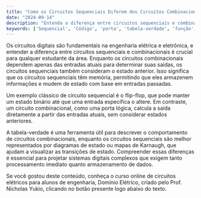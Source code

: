 ```yaml
---
title: "Como os Circuitos Sequenciais Diferem dos Circuitos Combinacionais?"
date: "2024-09-14"
description: "Entenda a diferença entre circuitos sequenciais e combinacionais no contexto dos circuitos digitais."
keywords: ['Sequencial', 'Código', 'porta', 'tabela-verdade', 'função', 'Mapa']
---
```


Os circuitos digitais são fundamentais na engenharia elétrica e eletrônica, e entender a diferença entre circuitos sequenciais e combinacionais é crucial para qualquer estudante da área. Enquanto os circuitos combinacionais dependem apenas das entradas atuais para determinar suas saídas, os circuitos sequenciais também consideram o estado anterior. Isso significa que os circuitos sequenciais têm memória, permitindo que eles armazenem informações e mudem de estado com base em entradas passadas.

Um exemplo clássico de circuito sequencial é o flip-flop, que pode manter um estado binário até que uma entrada específica o altere. Em contraste, um circuito combinacional, como uma porta lógica, calcula a saída diretamente a partir das entradas atuais, sem considerar estados anteriores.

A tabela-verdade é uma ferramenta útil para descrever o comportamento de circuitos combinacionais, enquanto os circuitos sequenciais são melhor representados por diagramas de estado ou mapas de Karnaugh, que ajudam a visualizar as transições de estado. Compreender essas diferenças é essencial para projetar sistemas digitais complexos que exigem tanto processamento imediato quanto armazenamento de dados.

Se você gostou deste conteúdo, conheça o curso online de circuitos elétricos para alunos de engenharia, Domínio Elétrico, criado pelo Prof. Nicholas Yukio, clicando no botão presente logo abaixo do texto.